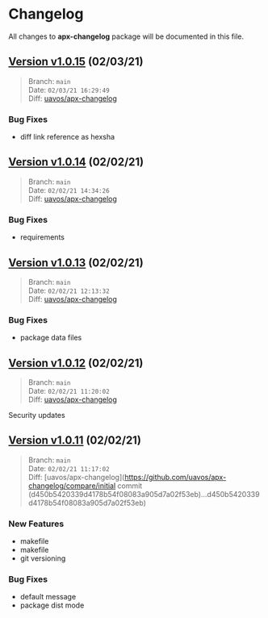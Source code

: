 # Changelog

All changes to **apx-changelog** package will be documented in this file.

## [Version v1.0.15](https://github.com/uavos/apx-changelog/releases/tag/release-1.0.15) (02/03/21)

> Branch: `main`\
> Date: `02/03/21 16:29:49`\
> Diff: [uavos/apx-changelog](https://github.com/uavos/apx-changelog/compare/1324889440b45098885c528cd541f5208a76fc44...0d82753c12124a97149a110e96cafe698f2b5302)

### Bug Fixes
* diff link reference as hexsha

## [Version v1.0.14](https://github.com/uavos/apx-changelog/releases/tag/release-1.0.14) (02/02/21)

> Branch: `main`\
> Date: `02/02/21 14:34:26`\
> Diff: [uavos/apx-changelog](https://github.com/uavos/apx-changelog/compare/changelog...2c91c5118b79826143f48c23a887304b12d91add)

### Bug Fixes
* requirements

## [Version v1.0.13](https://github.com/uavos/apx-changelog/releases/tag/release-1.0.13) (02/02/21)

> Branch: `main`\
> Date: `02/02/21 12:13:32`\
> Diff: [uavos/apx-changelog](https://github.com/uavos/apx-changelog/compare/changelog...ef4a997134fcfab7810205fc898b02eed2c2ed06)

### Bug Fixes
* package data files

## [Version v1.0.12](https://github.com/uavos/apx-changelog/releases/tag/release-1.0.12) (02/02/21)

> Branch: `main`\
> Date: `02/02/21 11:20:02`\
> Diff: [uavos/apx-changelog](https://github.com/uavos/apx-changelog/compare/changelog...8dc6840bbabaa067bda1296eb591ef235556bfc7)

Security updates

## [Version v1.0.11](https://github.com/uavos/apx-changelog/releases/tag/release-1.0.11) (02/02/21)

> Branch: `main`\
> Date: `02/02/21 11:17:02`\
> Diff: [uavos/apx-changelog](https://github.com/uavos/apx-changelog/compare/initial commit (d450b5420339d4178b54f08083a905d7a02f53eb)...d450b5420339d4178b54f08083a905d7a02f53eb)

### New Features
* makefile
* makefile
* git versioning

### Bug Fixes
* default message
* package dist mode

